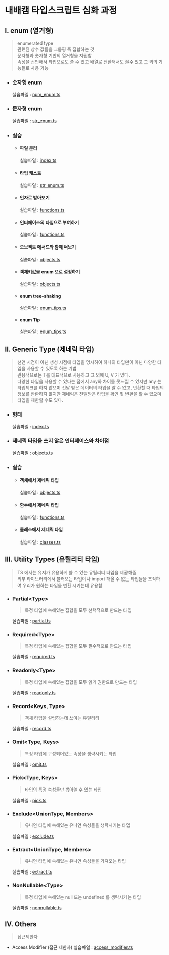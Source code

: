 # 내배캠 타입스크립트 심화 과정

## Ⅰ. enum (열거형)

> enumerated type<br>
> 관련된 상수 값들을 그룹핑 즉 집합하는 것<br>
> 문자형과 숫자형 기반의 열거형을 지원함<br>
> 속성을 선언해서 타입으로도 쓸 수 있고 배열로 전환해서도 쓸수 있고 그 외의 기능들로 사용 가능

- ### 숫자형 enum
  실습파일 : [num_enum.ts](https://github.com/rsl150101/tlc_ts_deep/blob/master/src/enums/num_enum.ts)
- ### 문자형 enum
  실습파일 : [str_enum.ts](https://github.com/rsl150101/tlc_ts_deep/blob/master/src/enums/str_enum.ts)
- ### 실습
  - #### 파일 분리
    실습파일 : [index.ts](https://github.com/rsl150101/tlc_ts_deep/blob/master/src/types/index.ts)
  - #### 타입 캐스트
    실습파일 : [str_enum.ts](https://github.com/rsl150101/tlc_ts_deep/blob/master/src/enums/str_enum.ts)
  - #### 인자로 받아보기
    실습파일 : [functions.ts](https://github.com/rsl150101/tlc_ts_deep/blob/master/src/enums/functions.ts)
  - #### 인터페이스의 타입으로 부여하기
    실습파일 : [functions.ts](https://github.com/rsl150101/tlc_ts_deep/blob/master/src/enums/functions.ts)
  - #### 오브젝트 메서드와 함께 써보기
    실습파일 : [objects.ts](https://github.com/rsl150101/tlc_ts_deep/blob/master/src/enums/objects.ts)
  - #### 객체키값을 enum 으로 설정하기
    실습파일 : [objects.ts](https://github.com/rsl150101/tlc_ts_deep/blob/master/src/enums/objects.ts)
  - #### enum tree-shaking
    실습파일 : [enum_tips.ts](https://github.com/rsl150101/tlc_ts_deep/blob/master/src/enums/enum_tips.ts)
  - #### enum Tip
    실습파일 : [enum_tips.ts](https://github.com/rsl150101/tlc_ts_deep/blob/master/src/enums/enum_tips.ts)

## Ⅱ. Generic Type (제네릭 타입)

> 선언 시점이 아닌 생성 시점에 타입을 명시하여 하나의 타입만이 아닌 다양한 타입을 사용할 수 있도록 하는 기법<br>
> 관용적으로는 T를 대표적으로 사용하고 그 외에 U, V 가 있다.<br>
> 다양한 타입을 사용할 수 있다는 점에서 any와 차이를 못느낄 수 있지만 any 는 타입체크를 하지 않으며 전달 받은 데이터의 타입을 알 수 없고, 반환할 때 타입의 정보를 반환하지 않지만 제네릭은 전달받은 타입을 확인 및 반환을 할 수 있으며 타입을 제한할 수도 있다.

- ### 형태
  실습파일 : [index.ts](https://github.com/rsl150101/tlc_ts_deep/blob/master/src/types/index.ts)
- ### 제네릭 타입을 쓰지 않은 인터페이스와 차이점
  실습파일 : [objects.ts](https://github.com/rsl150101/tlc_ts_deep/blob/master/src/generics/objects.ts)
- ### 실습
  - #### 객체에서 제네릭 타입
    실습파일 : [objects.ts](https://github.com/rsl150101/tlc_ts_deep/blob/master/src/generics/objects.ts)
  - #### 함수에서 제네릭 타입
    실습파일 : [functions.ts](https://github.com/rsl150101/tlc_ts_deep/blob/master/src/generics/functions.ts)
  - #### 클래스에서 제네릭 타입
    실습파일 : [classes.ts](https://github.com/rsl150101/tlc_ts_deep/blob/master/src/generics/classes.ts)

## Ⅲ. Utility Types (유틸리티 타입)

> TS 에서는 유저가 유용하게 쓸 수 있는 유틸리티 타입을 제공해줌<br>
> 외부 라이브러리에서 불러오는 타입이나 import 해올 수 없는 타입들을 조작하여 우리가 원하는 타입을 변환 시키는데 유용함

- ### Partial\<Type>

  > 특정 타입에 속해있는 집합을 모두 선택적으로 만드는 타입

  실습파일 : [partial.ts](https://github.com/rsl150101/tlc_ts_deep/blob/master/src/utilities/partial.ts)

- ### Required\<Type>

  > 특정 타입에 속해있는 집합을 모두 필수적으로 만드는 타입

  실습파일 : [required.ts](https://github.com/rsl150101/tlc_ts_deep/blob/master/src/utilities/required.ts)

- ### Readonly\<Type>

  > 특정 타입에 속해있는 집합을 모두 읽기 권한으로 만드는 타입

  실습파일 : [readonly.ts](https://github.com/rsl150101/tlc_ts_deep/blob/master/src/utilities/readonly.ts)

- ### Record\<Keys, Type>

  > 객체 타입을 설립하는데 쓰이는 유틸리티

  실습파일 : [record.ts](https://github.com/rsl150101/tlc_ts_deep/blob/master/src/utilities/record.ts)

- ### Omit\<Type, Keys>

  > 특정 타입에 구성되어있는 속성을 생략시키는 타입

  실습파일 : [omit.ts](https://github.com/rsl150101/tlc_ts_deep/blob/master/src/utilities/omit.ts)

- ### Pick\<Type, Keys>

  > 타입의 특정 속성들만 뽑아쓸 수 있는 타입

  실습파일 : [pick.ts](https://github.com/rsl150101/tlc_ts_deep/blob/master/src/utilities/pick.ts)

- ### Exclude\<UnionType, Members>

  > 유니언 타입에 속해있는 유니언 속성들을 생략시키는 타입

  실습파일 : [exclude.ts](https://github.com/rsl150101/tlc_ts_deep/blob/master/src/utilities/exclude.ts)

- ### Extract\<UnionType, Members>

  > 유니언 타입에 속해있는 유니언 속성들을 가져오는 타입

  실습파일 : [extract.ts](https://github.com/rsl150101/tlc_ts_deep/blob/master/src/utilities/extract.ts)

- ### NonNullable\<Type>

  > 특정 타입에 속해있는 null 또는 undefined 를 생략시키는 타입

  실습파일 : [nonnullable.ts](https://github.com/rsl150101/tlc_ts_deep/blob/master/src/utilities/nonnullable.ts)

## Ⅳ. Others

> 접근제한자

- Access Modifier (접근 제한자)
  실습파일 : [access_modifier.ts](https://github.com/rsl150101/tlc_ts_deep/blob/master/src/others/access_modifier.ts)
